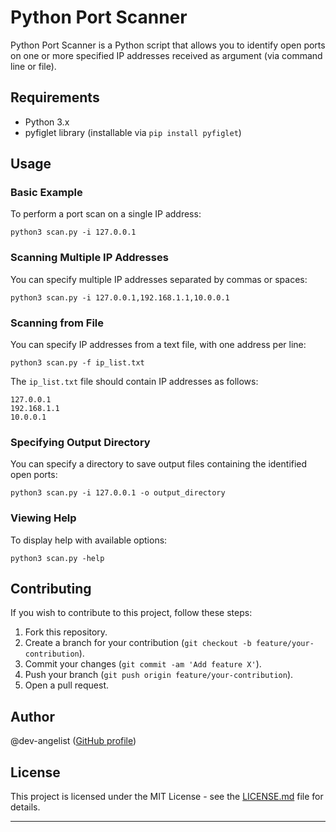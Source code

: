# Python Port Scanner

Python Port Scanner is a Python script that allows you to identify open ports on one or more specified IP addresses received as argument (via command line or file).

## Requirements

- Python 3.x
- pyfiglet library (installable via `pip install pyfiglet`)

## Usage

### Basic Example

To perform a port scan on a single IP address:

```
python3 scan.py -i 127.0.0.1
```

### Scanning Multiple IP Addresses

You can specify multiple IP addresses separated by commas or spaces:

```
python3 scan.py -i 127.0.0.1,192.168.1.1,10.0.0.1
```

### Scanning from File

You can specify IP addresses from a text file, with one address per line:

```
python3 scan.py -f ip_list.txt
```

The `ip_list.txt` file should contain IP addresses as follows:

```
127.0.0.1
192.168.1.1
10.0.0.1
```

### Specifying Output Directory

You can specify a directory to save output files containing the identified open ports:

```
python3 scan.py -i 127.0.0.1 -o output_directory
```

### Viewing Help

To display help with available options:

```
python3 scan.py -help
```

## Contributing

If you wish to contribute to this project, follow these steps:

1. Fork this repository.
2. Create a branch for your contribution (`git checkout -b feature/your-contribution`).
3. Commit your changes (`git commit -am 'Add feature X'`).
4. Push your branch (`git push origin feature/your-contribution`).
5. Open a pull request.

## Author

@dev-angelist ([GitHub profile](https://github.com/dev-angelist)) 

## License

This project is licensed under the MIT License - see the [LICENSE.md](LICENSE.md) file for details.

--- 
